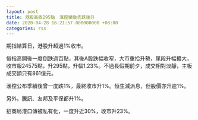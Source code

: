 ```yaml
---
layout: post
title: 港股高收295點　滙控績後先跌後升
date: 2020-04-28 16:21:57.000000000 +08:00
categories: rss
---
```


期指結算日，港股升超過1%收市。

恒指高開後一度倒跌過百點，其後A股跌幅收窄，大市重拾升勢，尾段升幅擴大，收市報24575點，升295點，升幅1.23%。不過長假期前夕，成交相對淡靜，主板成交額只有861億元。

滙控公布季績後曾一度跌1%，最終收市升1%。恒生減派息，但股價亦升逾1%。

另外，騰訊、友邦及平保都升1%。

招商局港口傳被私有化，一度升近30%，收市升23%。
